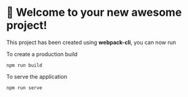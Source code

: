 # 🚀 Welcome to your new awesome project!

This project has been created using **webpack-cli**, you can now run

To create a production build 

```
npm run build
```


To serve the application
```
npm run serve
```
